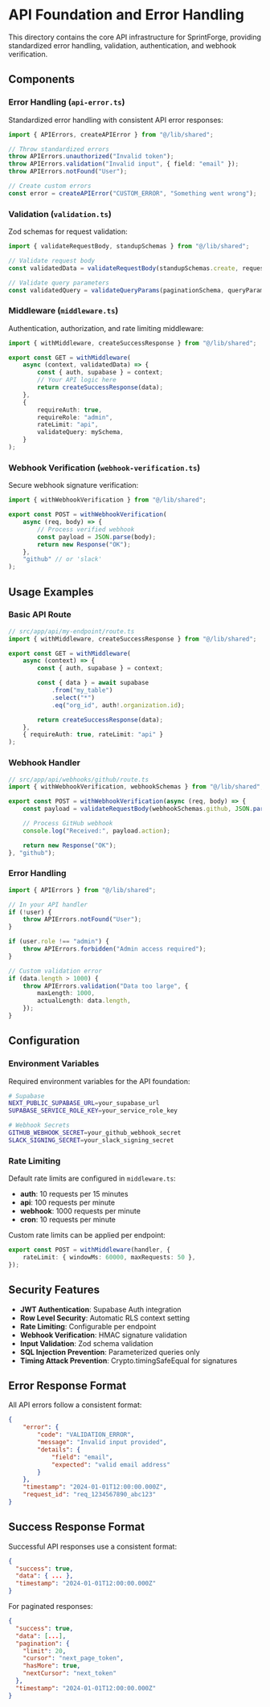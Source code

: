 # API Foundation and Error Handling

This directory contains the core API infrastructure for SprintForge, providing standardized error handling, validation, authentication, and webhook verification.

## Components

### Error Handling (`api-error.ts`)

Standardized error handling with consistent API error responses:

```typescript
import { APIErrors, createAPIError } from "@/lib/shared";

// Throw standardized errors
throw APIErrors.unauthorized("Invalid token");
throw APIErrors.validation("Invalid input", { field: "email" });
throw APIErrors.notFound("User");

// Create custom errors
const error = createAPIError("CUSTOM_ERROR", "Something went wrong");
```

### Validation (`validation.ts`)

Zod schemas for request validation:

```typescript
import { validateRequestBody, standupSchemas } from "@/lib/shared";

// Validate request body
const validatedData = validateRequestBody(standupSchemas.create, requestBody);

// Validate query parameters
const validatedQuery = validateQueryParams(paginationSchema, queryParams);
```

### Middleware (`middleware.ts`)

Authentication, authorization, and rate limiting middleware:

```typescript
import { withMiddleware, createSuccessResponse } from "@/lib/shared";

export const GET = withMiddleware(
	async (context, validatedData) => {
		const { auth, supabase } = context;
		// Your API logic here
		return createSuccessResponse(data);
	},
	{
		requireAuth: true,
		requireRole: "admin",
		rateLimit: "api",
		validateQuery: mySchema,
	}
);
```

### Webhook Verification (`webhook-verification.ts`)

Secure webhook signature verification:

```typescript
import { withWebhookVerification } from "@/lib/shared";

export const POST = withWebhookVerification(
	async (req, body) => {
		// Process verified webhook
		const payload = JSON.parse(body);
		return new Response("OK");
	},
	"github" // or 'slack'
);
```

## Usage Examples

### Basic API Route

```typescript
// src/app/api/my-endpoint/route.ts
import { withMiddleware, createSuccessResponse } from "@/lib/shared";

export const GET = withMiddleware(
	async (context) => {
		const { auth, supabase } = context;

		const { data } = await supabase
			.from("my_table")
			.select("*")
			.eq("org_id", auth!.organization.id);

		return createSuccessResponse(data);
	},
	{ requireAuth: true, rateLimit: "api" }
);
```

### Webhook Handler

```typescript
// src/app/api/webhooks/github/route.ts
import { withWebhookVerification, webhookSchemas } from "@/lib/shared";

export const POST = withWebhookVerification(async (req, body) => {
	const payload = validateRequestBody(webhookSchemas.github, JSON.parse(body));

	// Process GitHub webhook
	console.log("Received:", payload.action);

	return new Response("OK");
}, "github");
```

### Error Handling

```typescript
import { APIErrors } from "@/lib/shared";

// In your API handler
if (!user) {
	throw APIErrors.notFound("User");
}

if (user.role !== "admin") {
	throw APIErrors.forbidden("Admin access required");
}

// Custom validation error
if (data.length > 1000) {
	throw APIErrors.validation("Data too large", {
		maxLength: 1000,
		actualLength: data.length,
	});
}
```

## Configuration

### Environment Variables

Required environment variables for the API foundation:

```bash
# Supabase
NEXT_PUBLIC_SUPABASE_URL=your_supabase_url
SUPABASE_SERVICE_ROLE_KEY=your_service_role_key

# Webhook Secrets
GITHUB_WEBHOOK_SECRET=your_github_webhook_secret
SLACK_SIGNING_SECRET=your_slack_signing_secret
```

### Rate Limiting

Default rate limits are configured in `middleware.ts`:

- **auth**: 10 requests per 15 minutes
- **api**: 100 requests per minute
- **webhook**: 1000 requests per minute
- **cron**: 10 requests per minute

Custom rate limits can be applied per endpoint:

```typescript
export const POST = withMiddleware(handler, {
	rateLimit: { windowMs: 60000, maxRequests: 50 },
});
```

## Security Features

- **JWT Authentication**: Supabase Auth integration
- **Row Level Security**: Automatic RLS context setting
- **Rate Limiting**: Configurable per endpoint
- **Webhook Verification**: HMAC signature validation
- **Input Validation**: Zod schema validation
- **SQL Injection Prevention**: Parameterized queries only
- **Timing Attack Prevention**: Crypto.timingSafeEqual for signatures

## Error Response Format

All API errors follow a consistent format:

```json
{
	"error": {
		"code": "VALIDATION_ERROR",
		"message": "Invalid input provided",
		"details": {
			"field": "email",
			"expected": "valid email address"
		}
	},
	"timestamp": "2024-01-01T12:00:00.000Z",
	"request_id": "req_1234567890_abc123"
}
```

## Success Response Format

Successful API responses use a consistent format:

```json
{
  "success": true,
  "data": { ... },
  "timestamp": "2024-01-01T12:00:00.000Z"
}
```

For paginated responses:

```json
{
  "success": true,
  "data": [...],
  "pagination": {
    "limit": 20,
    "cursor": "next_page_token",
    "hasMore": true,
    "nextCursor": "next_token"
  },
  "timestamp": "2024-01-01T12:00:00.000Z"
}
```
